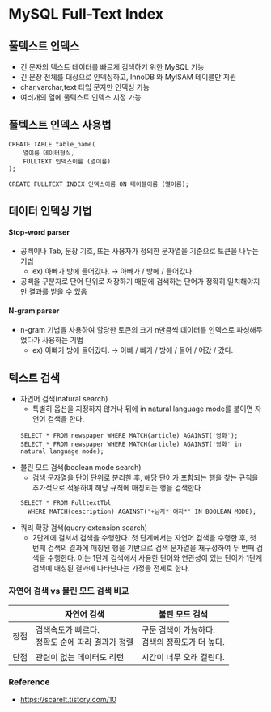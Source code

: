 # MySQL Full-Text Index

## 풀텍스트 인덱스

- 긴 문자의 텍스트 데이터를 빠르게 검색하기 위한 MySQL 기능
- 긴 문장 전체를 대상으로 인덱싱하고, InnoDB 와 MyISAM 테이블만 지원
- char,varchar,text 타입 문자만 인덱싱 가능
- 여러개의 열에 풀텍스트 인덱스 지정 가능

## 풀텍스트 인덱스 사용법

```
CREATE TABLE table_name(
    열이름 데이터형식,
    FULLTEXT 인덱스이름 (열이름)
);

CREATE FULLTEXT INDEX 인덱스이름 ON 테이블이름 (열이름);
```

## 데이터 인덱싱 기법

#### Stop-word parser

- 공백이나 Tab, 문장 기호, 또는 사용자가 정의한 문자열을 기준으로 토큰을 나누는 기법
    - ex) 아빠가 방에 들어갔다. → 아빠가 / 방에 / 들어갔다.
- 공백을 구분자로 단어 단위로 저장하기 때문에 검색하는 단어가 정확히 일치해야지만 결과를 받을 수 있음

#### N-gram parser

- n-gram 기법을 사용하여 할당한 토큰의 크기 n만큼씩 데이터를 인덱스로 파싱해두었다가 사용하는 기법
    - ex) 아빠가 방에 들어갔다. → 아빠 / 빠가 / 방에 / 들어 / 어갔 / 갔다.

## 텍스트 검색

- 자연어 검색(natural search)
    - 특별히 옵션을 지정하지 않거나 뒤에 in natural language mode를 붙이면 자연어 검색을 한다.
  ```
  SELECT * FROM newspaper WHERE MATCH(article) AGAINST('영화');
  SELECT * FROM newspaper WHERE MATCH(article) AGAINST('영화' in natural language mode);
  ```
- 불린 모드 검색(boolean mode search)
    - 검색 문자열을 단어 단위로 분리한 후, 해당 단어가 포함되는 행을 찾는 규칙을 추가적으로 적용하여 해당 규칙에 매칭되는 행을 검색한다.
  ```
  SELECT * FROM FulltextTbl
    WHERE MATCH(description) AGAINST('+남자* 여자*' IN BOOLEAN MODE);
  ```
- 쿼리 확장 검색(query extension search)
    - 2단계에 걸쳐서 검색을 수행한다. 첫 단계에서는 자연어 검색을 수행한 후, 첫 번째 검색의 결과에 매칭된 행을 기반으로 검색 문자열을 재구성하여 두 번째 검색을 수행한다. 이는 1단계 검색에서 사용한
      단어와 연관성이 있는 단어가 1단계 검색에 매칭된 결과에 나타난다는 가정을 전제로 한다.

### 자연어 검색 vs 불린 모드 검색 비교

|    | 자연어 검색                          | 	불린 모드 검색                       |
|----|---------------------------------|---------------------------------|
| 장점 | 검색속도가 빠르다. <br>정확도 순에 따라 결과가 정렬 | 구문 검색이 가능하다. <br>검색의 정확도가 더 높다. |
| 단점 | 관련이 없는 데이터도 리턴                  | 시간이 너무 오래 걸린다.                  |

### Reference
- https://scarelt.tistory.com/10